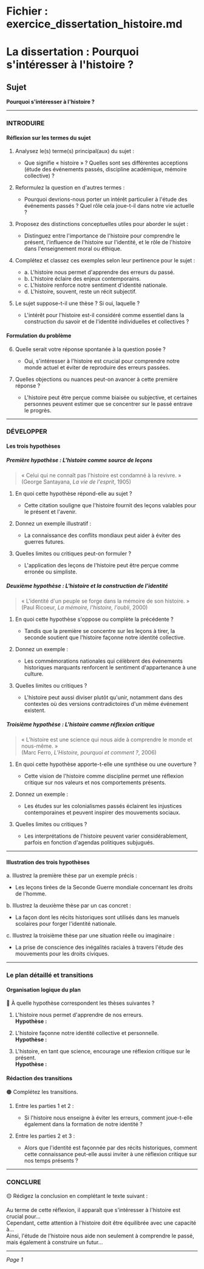 # Fichier : exercice_dissertation_histoire.md

# La dissertation : Pourquoi s'intéresser à l'histoire ?

## Sujet
**Pourquoi s'intéresser à l'histoire ?**

---

### INTRODUIRE

#### Réflexion sur les termes du sujet

1. Analysez le(s) terme(s) principal(aux) du sujet :  
   - Que signifie « histoire » ? Quelles sont ses différentes acceptions (étude des événements passés, discipline académique, mémoire collective) ?
   
2. Reformulez la question en d'autres termes :  
   - Pourquoi devrions-nous porter un intérêt particulier à l'étude des événements passés ? Quel rôle cela joue-t-il dans notre vie actuelle ?

3. Proposez des distinctions conceptuelles utiles pour aborder le sujet :  
   - Distinguez entre l'importance de l'histoire pour comprendre le présent, l'influence de l'histoire sur l'identité, et le rôle de l'histoire dans l'enseignement moral ou éthique.

4. Complétez et classez ces exemples selon leur pertinence pour le sujet :  
   - a. L'histoire nous permet d'apprendre des erreurs du passé.  
   - b. L'histoire éclaire des enjeux contemporains.  
   - c. L'histoire renforce notre sentiment d'identité nationale.  
   - d. L'histoire, souvent, reste un récit subjectif.  

5. Le sujet suppose-t-il une thèse ? Si oui, laquelle ?  
   - L'intérêt pour l'histoire est-il considéré comme essentiel dans la construction du savoir et de l'identité individuelles et collectives ?

#### Formulation du problème

6. Quelle serait votre réponse spontanée à la question posée ?  
   - Oui, s'intéresser à l'histoire est crucial pour comprendre notre monde actuel et éviter de reproduire des erreurs passées.

7. Quelles objections ou nuances peut-on avancer à cette première réponse ?  
   - L'histoire peut être perçue comme biaisée ou subjective, et certaines personnes peuvent estimer que se concentrer sur le passé entrave le progrès.

---

### DÉVELOPPER

#### Les trois hypothèses

##### Première hypothèse : L'histoire comme source de leçons

> « Celui qui ne connaît pas l'histoire est condamné à la revivre. »  
> (George Santayana, *La vie de l'esprit*, 1905)

1. En quoi cette hypothèse répond-elle au sujet ?  
   - Cette citation souligne que l'histoire fournit des leçons valables pour le présent et l'avenir.

2. Donnez un exemple illustratif :  
   - La connaissance des conflits mondiaux peut aider à éviter des guerres futures.

3. Quelles limites ou critiques peut-on formuler ?  
   - L'application des leçons de l'histoire peut être perçue comme erronée ou simpliste.

##### Deuxième hypothèse : L'histoire et la construction de l'identité

> « L'identité d'un peuple se forge dans la mémoire de son histoire. »  
> (Paul Ricoeur, *La mémoire, l'histoire, l'oubli*, 2000)

1. En quoi cette hypothèse s'oppose ou complète la précédente ?  
   - Tandis que la première se concentre sur les leçons à tirer, la seconde soutient que l'histoire façonne notre identité collective.

2. Donnez un exemple :  
   - Les commémorations nationales qui célèbrent des événements historiques marquants renforcent le sentiment d'appartenance à une culture.

3. Quelles limites ou critiques ?  
   - L'histoire peut aussi diviser plutôt qu'unir, notamment dans des contextes où des versions contradictoires d'un même événement existent.

##### Troisième hypothèse : L'histoire comme réflexion critique

> « L’histoire est une science qui nous aide à comprendre le monde et nous-même. »  
> (Marc Ferro, *L’Histoire, pourquoi et comment ?*, 2006)

1. En quoi cette hypothèse apporte-t-elle une synthèse ou une ouverture ?  
   - Cette vision de l'histoire comme discipline permet une réflexion critique sur nos valeurs et nos comportements présents.

2. Donnez un exemple :  
   - Les études sur les colonialismes passés éclairent les injustices contemporaines et peuvent inspirer des mouvements sociaux.

3. Quelles limites ou critiques ?  
   - Les interprétations de l'histoire peuvent varier considérablement, parfois en fonction d'agendas politiques subjugués.

---

#### Illustration des trois hypothèses

a. Illustrez la première thèse par un exemple précis :  
   - Les leçons tirées de la Seconde Guerre mondiale concernant les droits de l'homme.

b. Illustrez la deuxième thèse par un cas concret :  
   - La façon dont les récits historiques sont utilisés dans les manuels scolaires pour forger l'identité nationale.

c. Illustrez la troisième thèse par une situation réelle ou imaginaire :  
   - La prise de conscience des inégalités raciales à travers l'étude des mouvements pour les droits civiques.

---

### Le plan détaillé et transitions

#### Organisation logique du plan

🔴 À quelle hypothèse correspondent les thèses suivantes ?

1. L'histoire nous permet d'apprendre de nos erreurs.  
   **Hypothèse :**  
   
2. L'histoire façonne notre identité collective et personnelle.  
   **Hypothèse :**  
   
3. L'histoire, en tant que science, encourage une réflexion critique sur le présent.  
   **Hypothèse :**  

#### Rédaction des transitions

🟠 Complétez les transitions.

1. Entre les parties 1 et 2 :  
   - Si l'histoire nous enseigne à éviter les erreurs, comment joue-t-elle également dans la formation de notre identité ?  

2. Entre les parties 2 et 3 :  
   - Alors que l'identité est façonnée par des récits historiques, comment cette connaissance peut-elle aussi inviter à une réflexion critique sur nos temps présents ?

---

### CONCLURE

🟡 Rédigez la conclusion en complétant le texte suivant :

Au terme de cette réflexion, il apparaît que s'intéresser à l'histoire est crucial pour...  
Cependant, cette attention à l'histoire doit être équilibrée avec une capacité à...  
Ainsi, l'étude de l'histoire nous aide non seulement à comprendre le passé, mais également à construire un futur...  

--- 

*Page 1*